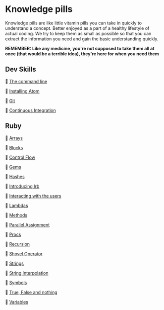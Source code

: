 # Knowledge pills

Knowledge pills are like little vitamin pills you can take in quickly to understand a concept. Better enjoyed as a part of a healthy lifestyle of actual coding. We try to keep them as small as possible so that you can extract the information you need and gain the basic understanding quickly.

**REMEMBER: Like any medicine, you're not supposed to take them all at once (that would be a terrible idea), they're here for when you need them**

## Dev Skills

:pill: [The command line](/pills/command_line.md)

:pill: [Installing Atom](/pills/installing_atom.md)

:pill: [Git](/pills/git)

:pill: [Continuous Integration](pills/continuous_integration.md)


## Ruby

:pill: [Arrays](/pills/arrays.md)

:pill: [Blocks](/pills/blocks.md)

:pill: [Control Flow](/pills/control_flow.md)

:pill: [Gems](/pills/gems.md)

:pill: [Hashes](/pills/hashes.md)

:pill: [Introducing Irb](/pills/irb.md)

:pill: [Interacting with the users](/pills/user_interaction.md)

:pill: [Lambdas](/pills/lambdas.md)

:pill: [Methods](/pills/methods.md)

:pill: [Parallel Assignment](/pills/parallel_assignment.md)

:pill: [Procs](/pills/procs.md)

:pill: [Recursion](/pills/recursion.md)

:pill: [Shovel Operator](/pills/shovel_operator.md)

:pill: [Strings](/pills/strings.md)

:pill: [String Interpolation](/pills/string_interpolation.md)

:pill: [Symbols](/pills/symbols.md)

:pill: [True, False and nothing](/pills/boolean.md)

:pill: [Variables](/pills/variables.md)
